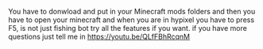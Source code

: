 You have to donwload and put in your Minecraft mods folders and then you have to open your minecraft and when you are in hypixel you have to press F5, 
is not just fishing bot try all the features if you want.
if you have more questions just tell me in https://youtu.be/QLfFBhRcqnM
